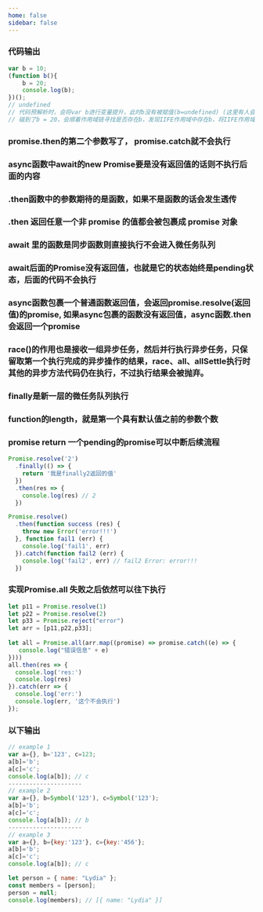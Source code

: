 ```yaml
---
home: false
sidebar: false
---
```


### 代码输出

``` javascript
var b = 10;
(function b(){
    b = 20;
    console.log(b);
})();
// undefined
// 代码预解析时，会将var b进行变量提升，此时b没有被赋值(b=undefined) (这里有人会说这里明明有个函数表达式呀，为什么没有进入变量提升，因为IIFE自带有词法作用域(我们常理解得作用域))
// 碰到了b = 20，会顺着作用域链寻找是否存在b，发现IIFE作用域中存在b，将IIFE作用域中的b赋值为20(b=20)(因为函数表达式特性，标识符无法被修改，所以这里执行失败)
```

### promise.then的第二个参数写了， promise.catch就不会执行
### async函数中await的new Promise要是没有返回值的话则不执行后面的内容
### .then函数中的参数期待的是函数，如果不是函数的话会发生透传
### .then 返回任意一个非 promise 的值都会被包裹成 promise 对象
### await 里的函数是同步函数则直接执行不会进入微任务队列
### await后面的Promise没有返回值，也就是它的状态始终是pending状态，后面的代码不会执行
### async函数包裹一个普通函数返回值，会返回promise.resolve(返回值)的promise, 如果async包裹的函数没有返回值，async函数.then 会返回一个promise
### race()的作用也是接收一组异步任务，然后并行执行异步任务，只保留取第一个执行完成的异步操作的结果，race、all、allSettle执行时其他的异步方法代码仍在执行，不过执行结果会被抛弃。
### finally是新一层的微任务队列执行
### function的length，就是第一个具有默认值之前的参数个数
### promise return 一个pending的promise可以中断后续流程

``` javascript
Promise.resolve('2')
  .finally(() => {
  	return '我是finally2返回的值'
  })
  .then(res => {
    console.log(res) // 2
  })

Promise.resolve()
  .then(function success (res) {
    throw new Error('error!!!')
  }, function fail1 (err) {
    console.log('fail1', err)
  }).catch(function fail2 (err) {
    console.log('fail2', err) // fail2 Error: error!!!
  })
```


### 实现Promise.all 失败之后依然可以往下执行

``` javascript
let p11 = Promise.resolve(1)
let p22 = Promise.resolve(2)
let p33 = Promise.reject("error")
let arr = [p11,p22,p33];
 
let all = Promise.all(arr.map((promise) => promise.catch((e) => {
   console.log("错误信息" + e)
})))
all.then(res => {
  console.log('res:')
  console.log(res)
}).catch(err => {
  console.log('err:')
  console.log(err, '这个不会执行')
});
```

### 以下输出

``` javascript
// example 1
var a={}, b='123', c=123;  
a[b]='b';
a[c]='c';  
console.log(a[b]); // c
---------------------
// example 2
var a={}, b=Symbol('123'), c=Symbol('123');  
a[b]='b';
a[c]='c';  
console.log(a[b]); // b
---------------------
// example 3
var a={}, b={key:'123'}, c={key:'456'};  
a[b]='b';
a[c]='c';  
console.log(a[b]); // c
```

``` js
let person = { name: "Lydia" };
const members = [person];
person = null;
console.log(members); // [{ name: "Lydia" }]
```
